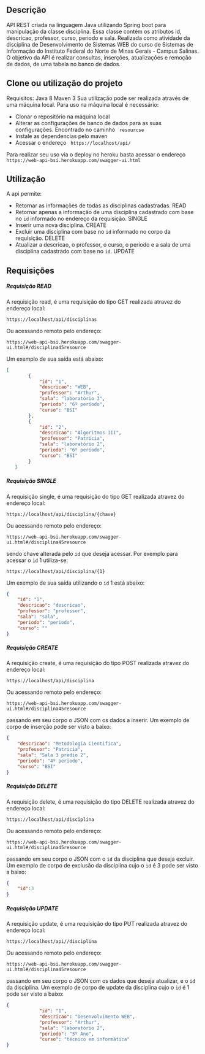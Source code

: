 ## Descrição
API REST criada na linguagem Java utilizando Spring boot para manipulação da classe disciplina. Essa classe contém os atributos id, descricao, professor, curso, periodo e sala.
Realizada como atividade da disciplina de Desenvolvimento de Sistemas WEB do curso de Sistemas de Informação do Instituto Federal do Norte de Minas Gerais - Campus Salinas.
O objetivo da API é realizar consultas, inserções, atualizações e remoção de dados, de uma tabela no banco de dados.

## Clone ou utilização do projeto
Requisitos:
Java 8
Maven 3
Sua utilização pode ser realizada através de uma máquina local.
Para uso na máquina local é necessário: 
- Clonar o repositório na máquina local
- Alterar as configurações de banco de dados para as suas configurações. Encontrado no caminho ``` resourcse``` 
- Instale as dependencias pelo maven
- Acessar o endereço ``` https://localhost/api/``` 
 

Para realizar seu uso via o deploy no heroku basta acessar o endereço ``` https://web-api-bsi.herokuapp.com/swagger-ui.html``` 
 
## Utilização

A api permite:
- Retornar as informações de todas as disciplinas cadastradas. READ
- Retornar apenas a informação de uma disciplina cadastrado com base no `id` informado no endereço da requisição. SINGLE
- Inserir uma nova disciplina. CREATE
- Excluir uma disciplina com base no `id` informado no corpo da requisição. DELETE
- Atualizar a descricao, o professor, o curso, o periodo e a sala de uma disciplina cadastrado com base no `id`. UPDATE


## Requisições
##### Requisição READ
A requisição read, é uma requisição do tipo GET realizada atravez do endereço local:
``` 
https://localhost/api/disciplinas
``` 
Ou acessando remoto pelo endereço:
``` 
https://web-api-bsi.herokuapp.com/swagger-ui.html#/disciplina45resource
``` 
Um exemplo de sua saída está abaixo:
```json
[
        {
            "id": "1",
            "descricao": "WEB",
            "professor": "Arthur",
            "sala": "laboratório 3",
            "periodo": "6º período",
            "curso": "BSI"
        },
        {
            "id": "2",
            "descricao": "Algoritmos III",
            "professor": "Patricia",
            "sala": "laboratório 2",
            "periodo": "6º período",
            "curso": "BSI"
        }
   ]
```

##### Requisição SINGLE

A requisição single, é uma requisição do tipo GET realizada atravez do endereço local:
``` 
https://localhost/api/disciplina/{chave}
``` 
Ou acessando remoto pelo endereço:
``` 
https://web-api-bsi.herokuapp.com/swagger-ui.html#/disciplina45resource
``` 
sendo chave alterada pelo `id` que deseja acessar. Por exemplo para acessar o `id` 1 utiliza-se:
``` 
https://localhost/api/disciplina/{1}
``` 
Um exemplo de sua saída utilizando o `id` 1 está abaixo:
```json
{
    "id": "1",
    "descricao": "descricao",
    "professor": "professor",
    "sala": "sala",
    "periodo": "periodo",
    "curso": ""
}
```

##### Requisição CREATE

A requisição create, é uma requisição do tipo POST realizada atravez do endereço local:
``` 
https://localhost/api/disciplina
``` 
Ou acessando remoto pelo endereço:
``` 
https://web-api-bsi.herokuapp.com/swagger-ui.html#/disciplina45resource
``` 
passando em seu corpo o JSON com os dados a inserir.
Um exemplo de corpo de inserção pode ser visto a baixo:
```json
{
    "descricao": "Metodologia Cientifica",
    "professor": "Patricia",
    "sala": "Sala 3 predio 2",
    "periodo": "4º periodo",
    "curso": "BSI"
}
```

##### Requisição DELETE

A requisição delete, é uma requisição do tipo DELETE realizada atravez do endereço local:
``` 
https://localhost/api/disciplina
``` 
Ou acessando remoto pelo endereço:
``` 
https://web-api-bsi.herokuapp.com/swagger-ui.html#/disciplina45resource
``` 
passando em seu corpo o JSON com o `id` da disciplina que deseja excluir.
Um exemplo de corpo de exclusão da disciplina cujo o `id` é 3 pode ser visto a baixo:
```json
{
    "id":3
}
```

##### Requisição UPDATE

A requisição update, é uma requisição do tipo PUT realizada atravez do endereço local:
``` 
https://localhost/api//disciplina
``` 
Ou acessando remoto pelo endereço:
``` 
https://web-api-bsi.herokuapp.com/swagger-ui.html#/disciplina45resource
``` 
passando em seu corpo o JSON com os dados que deseja atualizar, e o `id` da disciplina.
Um exemplo de corpo de update da disciplina cujo o `id` é 1 pode ser visto a baixo:
```json
{
            "id": "1",
            "descricao": "Desenvolvimento WEB",
            "professor": "Arthur",
            "sala": "laboratório 2",
            "periodo": "3º Ano",
            "curso": "técnico em informática"
}
```


